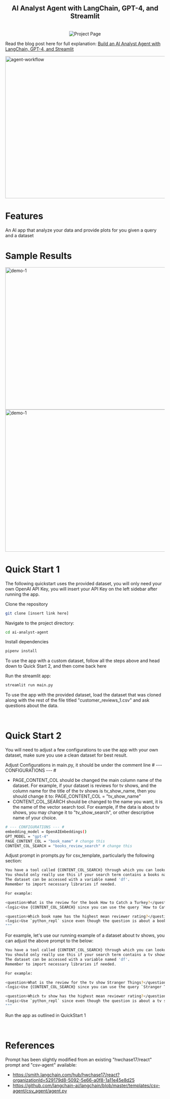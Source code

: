 <h2 align="center">AI Analyst Agent with LangChain, GPT-4, and Streamlit</h2>
<br>

<center>
<img src='https://img.shields.io/badge/App-AI_Analyst_Agent-brown' alt='Project Page'>
</center>

Read the blog post here for full explanation:
<a href="https://www.joankusuma.com/post/building-an-ai-analyst-agent-with-langchain-and-llm">Build an AI Analyst Agent with LangChain, GPT-4, and Streamlit</a>

<img src="https://static.wixstatic.com/media/81114d_42cb2cdce1d34edea002bacd6c0b99aa~mv2.png" alt="agent-workflow" height="450" width="800">

<br>

# Features
An AI app that analyze your data and provide plots for you given a query and a dataset
<br>

# Sample Results

<img src="https://static.wixstatic.com/media/81114d_5bbf39872d054a4bb20fd7a98df37006~mv2.png" alt="demo-1" height="450" width="600">

<img src="https://static.wixstatic.com/media/81114d_96353f7521d14ebaba863c088b4f7be8~mv2.png" alt="demo-1" height="450" width="600">

<br>

# Quick Start 1

The following quickstart uses the provided dataset, you will only need your own OpenAI API Key, you will insert your API Key on the left sidebar after running the app.

Clone the repository
```bash
git clone [insert link here]
```

Navigate to the project directory:
```bash
cd ai-analyst-agent
```

Install dependencies
```bash
pipenv install
```

To use the app with a custom dataset, follow all the steps above and head down to Quick Start 2, and then come back here

Run the streamlit app:
```bash
streamlit run main.py
```

To use the app with the provided dataset, load the dataset that was cloned along with the rest of the file titled "customer_reviews_1.csv" and ask questions about the data.

<br>

# Quick Start 2

You will need to adjust a few configurations to use the app with your own dataset, make sure you use a clean dataset for best result.

Adjust Configurations in main.py, it should be under the comment line # --- CONFIGURATIONS --- #
* PAGE_CONTENT_COL should be changed the main column name of the dataset. For example, if your dataset is reviews for tv shows, and the column name for the title of the tv shows is tv_show_name, then you should change it to: PAGE_CONTENT_COL = "tv_show_name"
* CONTENT_COL_SEARCH should be changed to the name you want, it is the name of the vector search tool. For example, if the data is about tv shows, you may change it to "tv_show_search", or other descriptive name of your choice.

```bash
# --- CONFIGURATIONS --- #
embedding_model = OpenAIEmbeddings()
GPT_MODEL = "gpt-4"
PAGE_CONTENT_COL = "book_name" # change this
CONTENT_COL_SEARCH = "books_review_search" # change this
```

Adjust prompt in prompts.py for csv_template, particularly the following section:

```bash
You have a tool called {CONTENT_COL_SEARCH} through which you can lookup a book by name and find the records corresponding to reviews with similar name as the query.
You should only really use this if your search term contains a books name. Otherwise, try to solve it with code.
The dataset can be accessed with a variable named 'df'.
Remember to import necessary libraries if needed.

For example:

<question>What is the review for the book How to Catch a Turkey?</question>
<logic>Use {CONTENT_COL_SEARCH} since you can use the query `How to Catch a Turkey`</logic>

<question>Which book name has the highest mean reviewer rating?</question>
<logic>Use `python_repl` since even though the question is about a book, you don't know its name so you can't include it.</logic>
"""
```

For example, let's use our running example of a dataset about tv shows, you can adjust the above prompt to the below:

```bash
You have a tool called {CONTENT_COL_SEARCH} through which you can lookup a tv show by name and find the records corresponding to reviews with similar name as the query.
You should only really use this if your search term contains a tv shows name. Otherwise, try to solve it with code.
The dataset can be accessed with a variable named 'df'.
Remember to import necessary libraries if needed.

For example:

<question>What is the review for the tv show Stranger Things?</question>
<logic>Use {CONTENT_COL_SEARCH} since you can use the query `Stranger Things`</logic>

<question>Which tv show has the highest mean reviewer rating?</question>
<logic>Use `python_repl` since even though the question is about a tv show, you don't know its name so you can't include it.</logic>
"""
```

Run the app as outlined in QuickStart 1

<br>

# References

Prompt has been slightly modified from an existing "hwchase17/react" prompt and "csv-agent" available:
* https://smith.langchain.com/hub/hwchase17/react?organizationId=529179d8-5092-5e66-a0f8-1a11e45e8d25
* https://github.com/langchain-ai/langchain/blob/master/templates/csv-agent/csv_agent/agent.py
